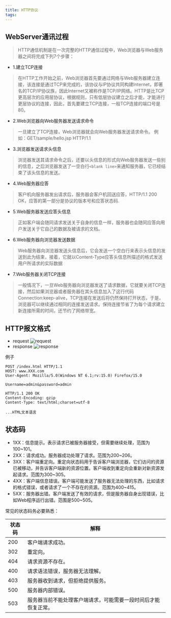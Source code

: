 ```yaml
---
title: HTTP协议
tags: 
---
```


## WebServer通讯过程
> HTTP通信机制是在一次完整的HTTP通信过程中，Web浏览器与Web服务器之间将完成下列7个步骤：

- 1.建立TCP连接
> 在HTTP工作开始之前，Web浏览器首先要通过网络与Web服务器建立连接，该连接是通过TCP来完成的，该协议与IP协议共同构建Internet，即著名的TCP/IP协议族，因此Internet又被称作是TCP/IP网络。HTTP是比TCP更高层次的应用层协议，根据规则，只有低层协议建立之后才能，才能进行更层协议的连接，因此，首先要建立TCP连接，一般TCP连接的端口号是80。 
- 2.Web浏览器向Web服务器发送请求命令<request-line>
> 一旦建立了TCP连接，Web浏览器就会向Web服务器发送请求命令。
例如：GET/sample/hello.jsp HTTP/1.1
- 3.浏览器发送请求头信息<headers>
> 浏览器发送其请求命令之后，还要以头信息的形式向Web服务器发送一些别的信息，之后浏览器发送了一空白行`<blank line>`来通知服务器，它已经结束了该头信息的发送。
- 4.Web服务器应答
> 客户机向服务器发出请求后，服务器会客户机回送应答，HTTP/1.1 200 OK，应答的第一部分是协议的版本号和应答状态码.
- 5.Web服务器发送应答头信息
> 正如客户端会随同请求发送关于自身的信息一样，服务器也会随同应答向用户发送关于它自己的数据及被请求的文档。
- 6.Web服务器向浏览器发送数据
> Web服务器向浏览器发送头信息后，它会发送一个空白行来表示头信息的发送到此为结束，接着，它就以Content-Type应答头信息所描述的格式发送用户所请求的实际数据
- 7.Web服务器关闭TCP连接
> 一般情况下，一旦Web服务器向浏览器发送了请求数据，它就要关闭TCP连接，然后如果浏览器或者服务器在其头信息加入了这行代码Connection:keep-alive，TCP连接在发送后将仍然保持打开状态，于是，浏览器可以继续通过相同的连接发送请求。保持连接节省了为每个请求建立新连接所需的时间，还节约了网络带宽。

## HTTP报文格式

- request
![request](https://img-blog.csdn.net/20171210212141116?watermark/2/text/aHR0cDovL2Jsb2cuY3Nkbi5uZXQvWmVuTmFpSGVRaWFv/font/5a6L5L2T/fontsize/400/fill/I0JBQkFCMA==/dissolve/70/gravity/Center)
- response
![response](https://img-blog.csdn.net/20171210212147651?watermark/2/text/aHR0cDovL2Jsb2cuY3Nkbi5uZXQvWmVuTmFpSGVRaWFv/font/5a6L5L2T/fontsize/400/fill/I0JBQkFCMA==/dissolve/70/gravity/Center)

例子
```http
POST /index.html HTTP/1.1  
HOST: www.XXX.com  
User-Agent: Mozilla/5.0(Windows NT 6.1;rv:15.0) Firefox/15.0  
  
Username=admin&password=admin 
```

```http
HTTP/1.1 200 OK  
Content-Encoding: gzip  
Content-Type: text/html;charset=utf-8  

...HTML文本语言
```


## 状态码

- 1XX：信息提示。表示请求已被服务器接受，但需要继续处理，范围为100~101。
- 2XX：请求成功。服务器成功处理了请求。范围为200~206。
- 3XX：客户端重定向。重定向状态码用于告诉客户端浏览器，它们访问的资源已被移动，并告诉客户端新的资源位置。客户端收到重定向会重新对新资源发起请求。范围为300~305。
- 4XX：客户端信息错误。客户端可能发送了服务器无法处理的东西，比如请求的格式错误，或者请求了一个不存在的资源。范围为400~415。
- 5XX：服务器出错。客户端发送了有效的请求，但是服务器自身出现错误，比如Web程序运行出错。范围是500~505。


常见的状态码务必要熟悉：

|状态码|解释|
|---|---|
|200|客户端请求成功。        |
|302|重定向。            |
|404|请求资源不存在。        |
|400|请求语法错误，服务器无法理解。 |
|403|服务器收到请求，但拒绝提供服务。|
|500|服务器内部错误。        |
|503|服务器当前不能处理客户端请求，可能需要一段时间后才能恢复正常。|
